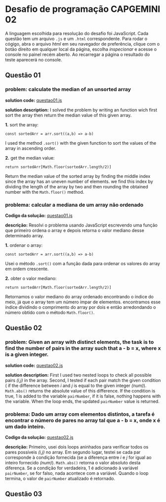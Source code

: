 # Desafio de programação CAPGEMINI 02

A linguagem escolhida para resolução do desafio foi JavaScript. Cada questão tem um arquivo `.js` e um `.html` correspondente. Para rodar o cógigo, abra o arquivo *html*  em seu navegador de preferência, clique com o botão direito em qualquer local da página, escolha *inspecionar* e acesse o console no painel recém aberto. Ao recarregar a página o resultado do teste aparecerá no console.

## Questão 01

### problem: calculate the median of an unsorted array
**solution code:** [questao01.js](https://github.com/ludeoliveira/desafioCapgemini02/blob/main/questao01.js)

**solution description:** I solved the problem by writing an function wich first sort the array then return the median value of this given array.

**1.** sort the array: 

`const sortedArr = arr.sort((a,b) => a-b)`

I used the method `.sort()` with the given function to sort the values of the array in ascending order.

**2.** get the median value:

`return sortedArr[Math.floor(sortedArr.length/2)]`

Return the median value of the sorted array by finding the middle index since the array has an uneven number of elements. we find this index by dividing the length of the array by two and then rounding the obtained number with the `Math.floor()` method.

### problema: calcular a mediana de um array não ordenado

**Codigo da solução:** [questao01.js](https://github.com/ludeoliveira/desafioCapgemini02/blob/main/questao01.js)

**descrição:** Resolvi o problema usando JavaScript escrevendo uma função que primeiro ordena o array e depois retorna o valor mediano desse determinado array.

**1.** ordenar o array: 

`const sortedArr = arr.sort((a,b) => a-b)`

Usei o método `.sort()` com a função dada para ordenar os valores do array em ordem crescente.

**2.** obter o valor mediano: 

`return sortedArr[Math.floor(sortedArr.length/2)]`

Retornamos o valor mediano do array ordenado encontrando o índice do meio, já que o array tem um número ímpar de elementos. encontramos esse índice dividindo o comprimento do array por dois e então arredondando o número obtido com o método `Math.floor()`.

## Questão 02 

### problem: Given an array with distinct elements, the task is to find the number of pairs in the array such that a - b = x, where x is a given integer.

**solution code:** [questao02.js](https://github.com/ludeoliveira/desafioCapgemini02/blob/main/questao02.js)

**solution description:** First I used two nested loops to check all possible pairs *(i,j)* in the array. Second, I tested if each pair match the given condition ( if the difference between *i* and *j* is equal to the given integer *(num)*). `Math.abs()` returns the absolute value of this difference. If the condition is true, 1 is added to the variable `pairNumber`, if it is false, nothing happens with the variable. When the loop ends, the updated `pairNumber` value is returned.

### problema: Dado um array com elementos distintos, a tarefa é encontrar o número de pares no array tal que a - b = x, onde x é um dado inteiro.

**Codigo da solução:** [questao02.js](https://github.com/ludeoliveira/desafioCapgemini02/blob/main/questao02.js)

**descrição:** Primeiro, usei dois loops aninhados para verificar todos os pares possíveis *(i,j)* no array. Em segundo lugar, testei se cada par corresponde à condição fornecida (se a diferença entre *i* e *j* for igual ao inteiro fornecido *(num)*). `Math.abs()` retorna o valor absoluto desta diferença. Se a condição for verdadeira, 1 é adicionado à variável `pairNumber`, se for falso, nada acontece com a variável. Quando o loop termina, o valor de `pairNumber` atualizado é retornado.

## Questão 03 

